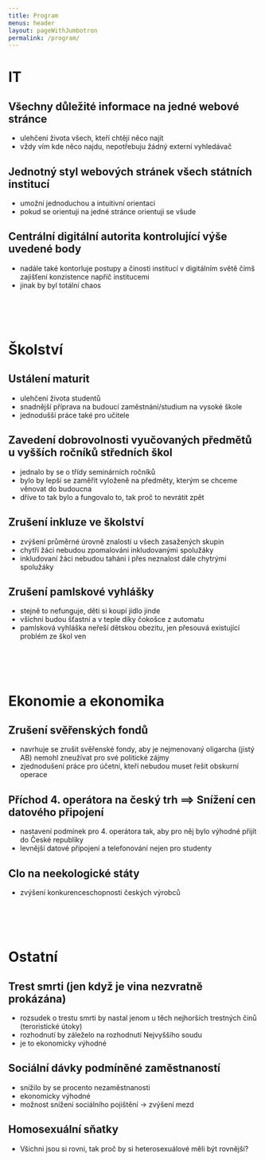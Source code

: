 ```yaml
---
title: Program
menus: header
layout: pageWithJumbotron
permalink: /program/
---
```

# IT
## Všechny důležité informace na jedné webové stránce
* ulehčení života všech, kteří chtějí něco najít
* vždy vím kde něco najdu, nepotřebuju žádný externí vyhledávač

## Jednotný styl webových stránek všech státních institucí
* umožní jednoduchou a intuitivní orientaci
* pokud se orientuji na jedné stránce orientuji se všude

## Centrální digitální autorita kontrolující výše uvedené body
* nadále také kontorluje postupy a činosti institucí v digitálním světě čímš zajišťení konzistence napříč institucemi
* jinak by byl totální chaos

<br><br><br>

# Školství
## Ustálení maturit
* ulehčení života studentů
* snadnější příprava na budoucí zaměstnání/studium na vysoké škole
* jednodušší práce také pro učitele
  
## Zavedení dobrovolnosti vyučovaných předmětů u vyšších ročníků středních škol
* jednalo by se o třídy seminárních ročníků
* bylo by lepší se zaměřit vyloženě na předměty, kterým se chceme věnovat do budoucna
* dříve to tak bylo a fungovalo to, tak proč to nevrátit zpět
  
## Zrušení inkluze ve školství
* zvýšení průměrné úrovně znalostí u všech zasažených skupin
* chytří žáci nebudou zpomalováni inkludovanými spolužáky
* inkludovaní žáci nebudou taháni i přes neznalost dále chytrými spolužáky
  
## Zrušení pamlskové vyhlášky
* stejně to nefunguje, děti si koupí jídlo jinde
* všichni budou šťastní a v teple díky čokošce z automatu
* pamlsková vyhláška neřeší dětskou obezitu, jen přesouvá existující problém ze škol ven

<br><br><br>

# Ekonomie a ekonomika
## Zrušení svěřenských fondů
* navrhuje se zrušit svěřenské fondy, aby je nejmenovaný oligarcha (jistý AB) nemohl zneužívat pro své politické zájmy
* zjednodušení práce pro účetní, kteří nebudou muset řešit obskurní operace
  
## Příchod 4. operátora na český trh ⟹ Snížení cen datového připojení
* nastavení podmínek pro 4. operátora tak, aby pro něj bylo výhodné přijít do České republiky
* levnější datové připojení a telefonování nejen pro studenty
  
## Clo na neekologické státy
* zvýšení konkurenceschopnosti českých výrobců

<br><br><br>

# Ostatní
## Trest smrti (jen když je vina nezvratně prokázána) 
* rozsudek o trestu smrti by nastal jenom u těch nejhorších trestných činů (teroristické útoky)
* rozhodnutí by záleželo na rozhodnutí Nejvyššího soudu
* je to ekonomicky výhodné
  
## Sociální dávky podmíněné zaměstnaností
* snížilo by se procento nezaměstnanosti
* ekonomicky výhodné
* možnost snížení sociálního pojištění → zvýšení mezd

## Homosexuální sňatky
* Všichni jsou si rovni, tak proč by si heterosexuálové měli být rovnější?
